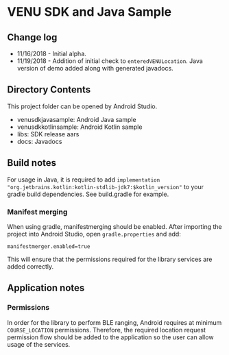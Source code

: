 # VENU SDK and Java Sample

## Change log
* 11/16/2018 - Initial alpha.
* 11/19/2018 - Addition of initial check to `enteredVENULocation`. Java version of demo added along with generated javadocs.

## Directory Contents
This project folder can be opened by Android Studio.

* venusdkjavasample: Android Java sample
* venusdkkotlinsample: Android Kotlin sample
* libs: SDK release aars
* docs: Javadocs

## Build notes
For usage in Java, it is required to add `implementation "org.jetbrains.kotlin:kotlin-stdlib-jdk7:$kotlin_version"` to your gradle build dependencies. See build.gradle for example.

### Manifest merging
When using gradle, manifestmerging should be enabled. After importing the project into Android Studio, open `gradle.properties` and add:

```
manifestmerger.enabled=true
```

This will ensure that the permissions required for the library services are added correctly.

## Application notes

### Permissions
In order for the library to perform BLE ranging, Android requires at minimum `COURSE_LOCATION` permissions. Therefore, the required location request permission flow should be added to the application so the user can allow usage of the services.
